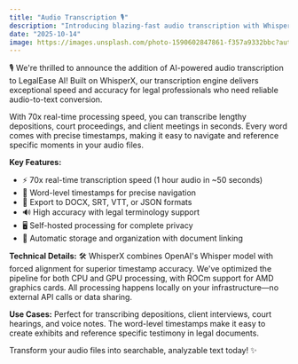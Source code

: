 ```yaml
---
title: "Audio Transcription 🎙️"
description: "Introducing blazing-fast audio transcription with WhisperX. Process 1 hour of audio in just 50 seconds with word-level timestamps and multi-format export capabilities."
date: "2025-10-14"
image: https://images.unsplash.com/photo-1590602847861-f357a9332bbc?auto=format&fit=crop&w=800&q=80
---
```


🎙️ We're thrilled to announce the addition of AI-powered audio transcription to LegalEase AI! Built on WhisperX, our transcription engine delivers exceptional speed and accuracy for legal professionals who need reliable audio-to-text conversion.

With 70x real-time processing speed, you can transcribe lengthy depositions, court proceedings, and client meetings in seconds. Every word comes with precise timestamps, making it easy to navigate and reference specific moments in your audio files.

**Key Features:**
- ⚡ 70x real-time transcription speed (1 hour audio in ~50 seconds)
- 🎯 Word-level timestamps for precise navigation
- 📝 Export to DOCX, SRT, VTT, or JSON formats
- 🔊 High accuracy with legal terminology support
- 🖥️ Self-hosted processing for complete privacy
- 💾 Automatic storage and organization with document linking

**Technical Details:** 🛠️
WhisperX combines OpenAI's Whisper model with forced alignment for superior timestamp accuracy. We've optimized the pipeline for both CPU and GPU processing, with ROCm support for AMD graphics cards. All processing happens locally on your infrastructure—no external API calls or data sharing.

**Use Cases:**
Perfect for transcribing depositions, client interviews, court hearings, and voice notes. The word-level timestamps make it easy to create exhibits and reference specific testimony in legal documents.

Transform your audio files into searchable, analyzable text today! ✨
